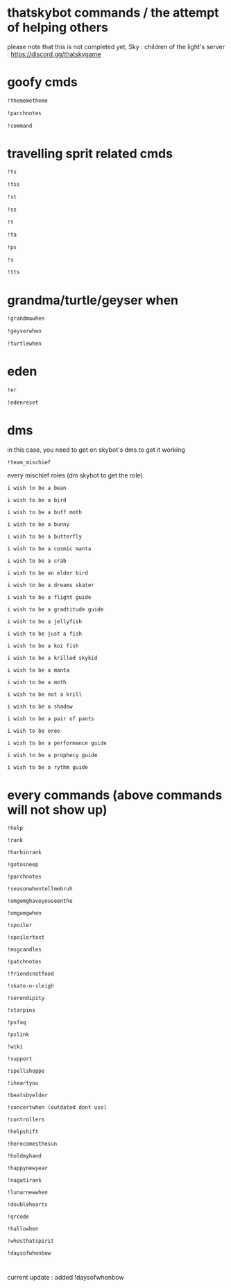 # thatskybot commands / the attempt of helping others
please note that this is not completed yet, Sky : children of the light's server : https://discord.gg/thatskygame
# goofy cmds
```bash
!thememetheme
```
```bash
!parchnotes
```
```bash
!command
```
# travelling sprit related cmds

```bash
!ts
```
```bash
!tss
```
```bash
!st
```
```bash
!ss
```
```bash
!t
```
```bash
!ta
```
```bash
!ps
```
```bash
!s
```
```bash
!tts
```
# grandma/turtle/geyser when
```bash
!grandmawhen
```
```bash
!geyserwhen
```
```bash
!turtlewhen
```
# eden 
```bash
!er
``` 
```bash
!edenreset
```
# dms
in this case, you need to get on skybot's dms to get it working
```bash
!team_mischief
```
every mischief roles (dm skybot to get the role)

```
i wish to be a bean
```
```
i wish to be a bird
```
```
i wish to be a buff moth
```
```
i wish to be a bunny
```
```
i wish to be a butterfly
```
```
i wish to be a cosmic manta
```
```
i wish to be a crab 
```
```
i wish to be an elder bird 
```
```
i wish to be a dreams skater
```
```
i wish to be a flight guide
```
```
i wish to be a gradtitude guide
```
```
i wish to be a jellyfish
```
```
i wish to be just a fish
```
```
i wish to be a koi fish
```
```
i wish to be a krilled skykid
```
```
i wish to be a manta
```
```
i wish to be a moth
```
```
i wish to be not a krill
```
```
i wish to be a shadow
```
```
i wish to be a pair of pants
```
```
i wish to be oreo
```
```
i wish to be a performance guide
```
```
i wish to be a prophecy guide
```
```
i wish to be a rythm guide
```

# every commands (above commands will not show up)

```
!help
```
```
!rank
```
```
!harbinrank
```
```
!gotosneep
```
```
!parchnotes
```
```
!seasonwhentellmebruh
```
```
!omgomghaveyouseenthe
```
```
!omgomgwhen
```
```
!spoiler
```
```
!spoilertext
```
```
!msgcandles
```
```
!patchnotes
```
```
!friendsnotfood
```
```
!skate-n-sleigh
```
```
!serendipity
```
```
!starpins
```
```
!psfaq
```
```
!pslink
```
```
!wiki
```
```
!support
```
```
!spellshoppe
```
```
!iheartyou
```
```
!beatsbyelder
```
```
!concertwhen (outdated dont use)
```
```
!controllers
```
```
!helpshift
```
```
!herecomesthesun
```
```
!holdmyhand
```
```
!happynewyear
```
```
!nagatirank
```
```
!lunarnewwhen
```
```
!doublehearts
```
```
!qrcode
```
```
!hallowhen
```
```
!whosthatspirit
```
```
!daysofwhenbow
```
# 
current update : added !daysofwhenbow
